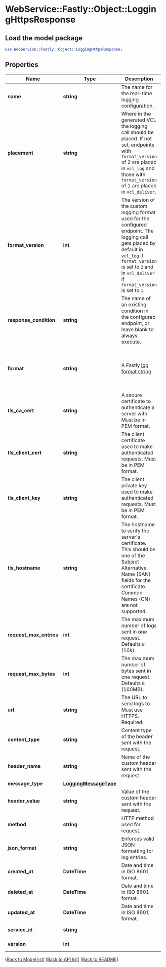# WebService::Fastly::Object::LoggingHttpsResponse

## Load the model package
```perl
use WebService::Fastly::Object::LoggingHttpsResponse;
```

## Properties
Name | Type | Description | Notes
------------ | ------------- | ------------- | -------------
**name** | **string** | The name for the real-time logging configuration. | [optional] 
**placement** | **string** | Where in the generated VCL the logging call should be placed. If not set, endpoints with `format_version` of 2 are placed in `vcl_log` and those with `format_version` of 1 are placed in `vcl_deliver`.  | [optional] 
**format_version** | **int** | The version of the custom logging format used for the configured endpoint. The logging call gets placed by default in `vcl_log` if `format_version` is set to `2` and in `vcl_deliver` if `format_version` is set to `1`.   | [optional] [default to 2]
**response_condition** | **string** | The name of an existing condition in the configured endpoint, or leave blank to always execute. | [optional] 
**format** | **string** | A Fastly [log format string](https://docs.fastly.com/en/guides/custom-log-formats). | [optional] [default to &#39;%h %l %u %t &quot;%r&quot; %&amp;gt;s %b&#39;]
**tls_ca_cert** | **string** | A secure certificate to authenticate a server with. Must be in PEM format. | [optional] [default to &#39;null&#39;]
**tls_client_cert** | **string** | The client certificate used to make authenticated requests. Must be in PEM format. | [optional] [default to &#39;null&#39;]
**tls_client_key** | **string** | The client private key used to make authenticated requests. Must be in PEM format. | [optional] [default to &#39;null&#39;]
**tls_hostname** | **string** | The hostname to verify the server&#39;s certificate. This should be one of the Subject Alternative Name (SAN) fields for the certificate. Common Names (CN) are not supported. | [optional] [default to &#39;null&#39;]
**request_max_entries** | **int** | The maximum number of logs sent in one request. Defaults `0` (10k). | [optional] [default to 0]
**request_max_bytes** | **int** | The maximum number of bytes sent in one request. Defaults `0` (100MB). | [optional] [default to 0]
**url** | **string** | The URL to send logs to. Must use HTTPS. Required. | [optional] 
**content_type** | **string** | Content type of the header sent with the request. | [optional] [default to &#39;null&#39;]
**header_name** | **string** | Name of the custom header sent with the request. | [optional] [default to &#39;null&#39;]
**message_type** | [**LoggingMessageType**](LoggingMessageType.md) |  | [optional] 
**header_value** | **string** | Value of the custom header sent with the request. | [optional] [default to &#39;null&#39;]
**method** | **string** | HTTP method used for request. | [optional] [default to &#39;POST&#39;]
**json_format** | **string** | Enforces valid JSON formatting for log entries. | [optional] 
**created_at** | **DateTime** | Date and time in ISO 8601 format. | [optional] [readonly] 
**deleted_at** | **DateTime** | Date and time in ISO 8601 format. | [optional] [readonly] 
**updated_at** | **DateTime** | Date and time in ISO 8601 format. | [optional] [readonly] 
**service_id** | **string** |  | [optional] [readonly] 
**version** | **int** |  | [optional] [readonly] 

[[Back to Model list]](../README.md#documentation-for-models) [[Back to API list]](../README.md#documentation-for-api-endpoints) [[Back to README]](../README.md)



